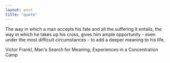 ```yaml
---
layout: post
title: "quote"
---
```


The way in which a man accepts his fate and all the suffering it entails, the way in which he takes up his cross, gives him ample opportunity - even under the most difficult circumstances - to add a deeper meaning to his life.

Victor Frankl, Man's Search for Meaning, Experiences in a Concentration Camp
